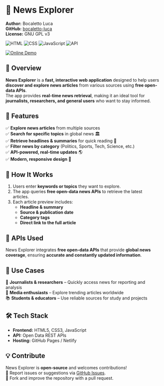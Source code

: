 # 📰 News Explorer  

**Author:** Bocaletto Luca  
**GitHub:** [bocaletto-luca](https://github.com/bocaletto-luca)  
**License:** GNU GPL v3  

![HTML](https://img.shields.io/badge/HTML5-E34F26?style=flat-square&logo=html5&logoColor=white)
![CSS](https://img.shields.io/badge/CSS3-1572B6?style=flat-square&logo=css3&logoColor=white)
![JavaScript](https://img.shields.io/badge/JavaScript-F7DF1E?style=flat-square&logo=javascript&logoColor=black)
![API](https://img.shields.io/badge/API-Free%20Open%20Data-9cf?style=flat-square&logo=news)

[![Online Demo](https://img.shields.io/badge/Online-Demo-blue?style=for-the-badge&logo=google-chrome&logoColor=white)](https://bocaletto-luca.github.io/News-Explorer/)

## 📌 Overview  

**News Explorer** is a **fast, interactive web application** designed to help users **discover and explore news articles** from various sources using **free open-data APIs**.  
The app provides **real-time news retrieval**, making it an ideal tool for **journalists, researchers, and general users** who want to stay informed.

## 🌟 Features  

✅ **Explore news articles** from multiple sources  
✅ **Search for specific topics** in global news 🏛  
✅ **Retrieve headlines & summaries** for quick reading 📰  
✅ **Filter news by category** (Politics, Sports, Tech, Science, etc.)  
✅ **API-powered, real-time updates** 🌎  
✅ **Modern, responsive design** 📱  

## 🚀 How It Works  

1. Users enter **keywords or topics** they want to explore.  
2. The app queries **free open-data news APIs** to retrieve the latest articles.  
3. Each article preview includes:
   - **Headline & summary**  
   - **Source & publication date**  
   - **Category tags**  
   - **Direct link to the full article**  

## 🔗 APIs Used  

News Explorer integrates **free open-data APIs** that provide **global news coverage**, ensuring **accurate and constantly updated information**.

## 🎯 Use Cases  

📰 **Journalists & researchers** – Quickly access news for reporting and analysis  
📢 **Media enthusiasts** – Explore trending articles worldwide  
📚 **Students & educators** – Use reliable sources for study and projects  

## 🛠 Tech Stack  

- **Frontend:** HTML5, CSS3, JavaScript  
- **API:** Open Data REST APIs  
- **Hosting:** GitHub Pages / Netlify  

## 💡 Contribute  

News Explorer is **open-source** and welcomes contributions!  
📌 Report issues or suggestions via [GitHub Issues](https://github.com/bocaletto-luca/news-explorer/issues).  
🔧 Fork and improve the repository with a pull request.  
